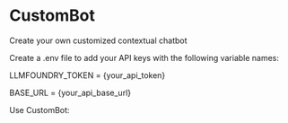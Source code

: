 # CustomBot
Create your own customized contextual chatbot

Create a .env file to add your API keys with the following variable names:

LLMFOUNDRY_TOKEN = {your_api_token}

BASE_URL = {your_api_base_url}

Use CustomBot:
